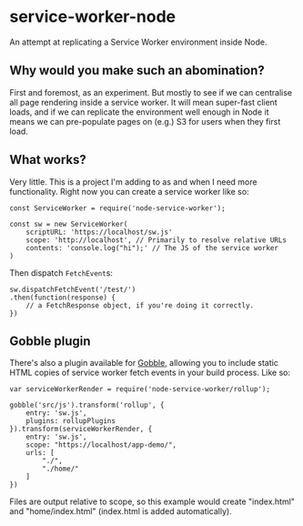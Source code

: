 # service-worker-node

An attempt at replicating a Service Worker environment inside Node.

## Why would you make such an abomination?

First and foremost, as an experiment. But mostly to see if we can centralise
all page rendering inside a service worker. It will mean super-fast client loads,
and if we can replicate the environment well enough in Node it means we can
pre-populate pages on (e.g.) S3 for users when they first load.

## What works?

Very little. This is a project I'm adding to as and when I need more functionality.
Right now you can create a service worker like so:

    const ServiceWorker = require('node-service-worker');

    const sw = new ServiceWorker(
        scriptURL: 'https://localhost/sw.js'
        scope: 'http://localhost', // Primarily to resolve relative URLs
        contents: 'console.log("hi");' // The JS of the service worker
    )

Then dispatch `FetchEvent`s:

    sw.dispatchFetchEvent('/test/')
    .then(function(response) {
        // a FetchResponse object, if you're doing it correctly.
    })

## Gobble plugin

There's also a plugin available for [Gobble](https://github.com/gobblejs), allowing you
to include static HTML copies of service worker fetch events in your build process. Like so:

    var serviceWorkerRender = require('node-service-worker/rollup');
    
    gobble('src/js').transform('rollup', {
        entry: 'sw.js',
        plugins: rollupPlugins
    }).transform(serviceWorkerRender, {
        entry: 'sw.js',
        scope: "https://localhost/app-demo/",
        urls: [
            "./",
            "./home/"
        ]
    })

Files are output relative to scope, so this example would create "index.html" and
"home/index.html" (index.html is added automatically).
